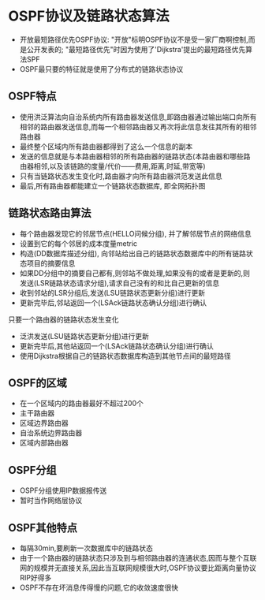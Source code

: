 # OSPF协议及链路状态算法

- 开放最短路径优先OSPF协议: "开放"标明OSPF协议不是受一家厂商啊控制,而是公开发表的; "最短路径优先"时因为使用了'Dijkstra'提出的最短路径优先算法SPF
- OSPF最只要的特征就是使用了分布式的链路状态协议

## OSPF特点

- 使用洪泛算法向自治系统内所有路由器发送信息,即路由器通过输出端口向所有相邻的路由器发送信息,而每一个相邻路由器又再次将此信息发往其所有的相邻路由器
- 最终整个区域内所有路由器都得到了这么一个信息的副本
- 发送的信息就是与本路由器相邻的所有路由器的链路状态(本路由器和哪些路由器相邻,以及该链路的度量/代价——费用,距离,时延,带宽等)
- 只有当链路状态发生变化时,路由器才向所有路由器洪范发送此信息
- 最后,所有路由器都能建立一个链路状态数据库, 即全网拓扑图

## 链路状态路由算法

- 每个路由器发现它的邻居节点(HELLO问候分组), 并了解邻居节点的网络信息
- 设置到它的每个邻居的成本度量metric
- 构造(DD数据库描述分组), 向邻站给出自己的链路状态数据库中的所有链路状态项目的摘要信息
- 如果DD分组中的摘要自己都有,则邻站不做处理,如果没有的或者是更新的,则发送(LSR链路状态请求分组),请求自己没有的和比自己更新的信息
- 收到邻站的LSR分组后,发送(LSU链路状态更新分组)进行更新
- 更新完毕后,邻站返回一个(LSAck链路状态确认分组)进行确认

只要一个路由器的链路状态发生变化

- 泛洪发送(LSU链路状态更新分组)进行更新
- 更新完毕后,其他站返回一个(LSAck链路状态确认分组)进行确认
- 使用Dijkstra根据自己的链路状态数据库构造到其他节点间的最短路径

## OSPF的区域

- 在一个区域内的路由器最好不超过200个
- 主干路由器
- 区域边界路由器
- 自治系统边界路由器
- 区域内部路由器

## OSPF分组

- OSPF分组使用IP数据报传送
- 暂时当作网络层协议

## OSPF其他特点

- 每隔30min,要刷新一次数据库中的链路状态
- 由于一个路由器的链路状态只涉及到与相邻路由器的连通状态,因而与整个互联网的规模并无直接关系,因此当互联网规模很大时,OSPF协议要比距离向量协议RIP好得多
- OSPF不存在坏消息传得慢的问题,它的收敛速度很快
